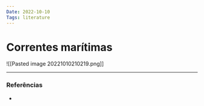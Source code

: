 ```yaml
---
Date: 2022-10-10
Tags: literature
---
```

# Correntes marítimas
![[Pasted image 20221010210219.png]]

---
### Referências
- 